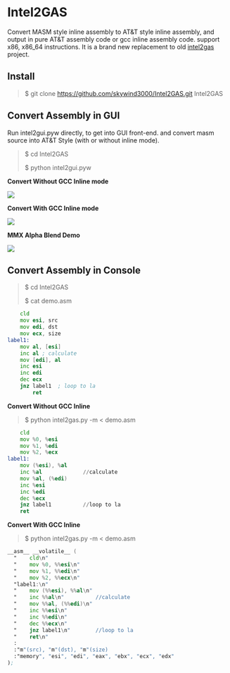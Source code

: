 # Intel2GAS
Convert MASM style inline assembly to AT&T style inline assembly, and output in pure AT&T assembly code or gcc inline assembly code. support x86, x86_64 instructions. It is a brand new replacement to old [intel2gas](http://freecode.com/projects/intel2gas "Old Intel2GAS") project.

Install
-------

> $ git clone https://github.com/skywind3000/Intel2GAS.git Intel2GAS

Convert Assembly in GUI
-----------------------

Run intel2gui.pyw directly, to get into GUI front-end. and convert masm source into AT&T Style (with or without inline mode).

> $ cd Intel2GAS
> 
> $ python intel2gui.pyw

**Convert Without GCC Inline mode** 

![](https://raw.githubusercontent.com/skywind3000/Intel2GAS/master/images/intel2gas_0.png)

**Convert With GCC Inline mode**

![](https://raw.githubusercontent.com/skywind3000/Intel2GAS/master/images/intel2gas_1.png)

**MMX Alpha Blend Demo**

![](https://raw.githubusercontent.com/skywind3000/Intel2GAS/master/images/intel2gas_2.png)


Convert Assembly in Console
---------------------------

> $ cd Intel2GAS
> 
> $ cat demo.asm

```asm
	cld
	mov esi, src
	mov edi, dst
	mov ecx, size
label1:
	mov al, [esi]
	inc al ; calculate
	mov [edi], al
	inc esi
	inc edi
	dec ecx
	jnz label1  ; loop to la
        ret
```

**Convert Without GCC Inline**

> $ python intel2gas.py -m < demo.asm  

```asm
    cld
    mov %0, %esi
    mov %1, %edi
    mov %2, %ecx
label1:
    mov (%esi), %al
    inc %al             //calculate
    mov %al, (%edi)
    inc %esi
    inc %edi
    dec %ecx
    jnz label1          //loop to la
    ret
```

**Convert With GCC Inline** 

> $ python intel2gas.py -m < demo.asm  

```asm
__asm__ __volatile__ (
  "    cld\n"
  "    mov %0, %%esi\n"
  "    mov %1, %%edi\n"
  "    mov %2, %%ecx\n"
  "label1:\n"
  "    mov (%%esi), %%al\n"
  "    inc %%al\n"          //calculate
  "    mov %%al, (%%edi)\n"
  "    inc %%esi\n"
  "    inc %%edi\n"
  "    dec %%ecx\n"
  "    jnz label1\n"        //loop to la
  "    ret\n"
  :
  :"m"(src), "m"(dst), "m"(size)
  :"memory", "esi", "edi", "eax", "ebx", "ecx", "edx"
);
```

